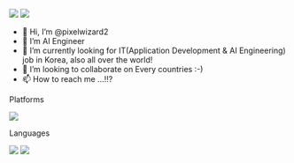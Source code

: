 <img src="https://img.shields.io/badge/Instagram-FF00FF?style=flat-square&logo=Instagram&logoColor=white"/>  <img src="https://img.shields.io/badge/pixelwizard@naver.com-FF4500?style=flat-square&logo=Gmail&logoColor=white"/>
- 👋 Hi, I’m @pixelwizard2
- 👀 I’m AI Engineer
- 🌱 I’m currently looking for IT(Application Development & AI Engineering) job in Korea, also all over the world!
- 💞️ I’m looking to collaborate on Every countries :-)
- 📫 How to reach me ...!!?


Platforms

<img src="https://img.shields.io/badge/Android-3DDC84?style=flat-square&logo=Android&logoColor=white"/> 


Languages

<img src="https://img.shields.io/badge/Kotlin-3399FF?style=flat-square&logo=Kotlin&logoColor=white"/>  <img src="https://img.shields.io/badge/Python-FFFF00?style=flat-square&logo=Python&logoColor=black"/> 




